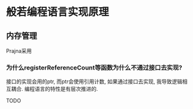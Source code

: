 # 般若编程语言实现原理

## 内存管理

Prajna采用

### 为什么registerReferenceCount等函数为什么不通过接口去实现?

接口的实现会用的ptr, 而ptr会使用引用计数, 如果通过接口去实现, 我导致逻辑相互耦合. 编程语言的特性是有层次推进的.

TODO
